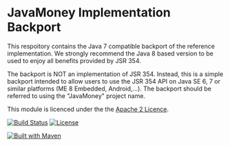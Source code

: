 JavaMoney Implementation Backport 
====================================================

This respoitory contains the Java 7 compatible backport of the reference implementation. We strongly recommend the
Java 8 based version to be used to enjoy all benefits provided by JSR 354.

The backport is NOT an implementation of JSR 354. Instead, this is a simple backport intended to allow users to use the JSR 354 API on Java SE 6, 7 or similar platforms (ME 8 Embedded, Android,...). The backport should be referred to using the "JavaMoney" project name.

This module is licenced under the the [Apache 2 Licence](https://www.apache.org/licenses/LICENSE-2.0.html).

[![Build Status](https://api.travis-ci.org/JavaMoney/javamoney-moneta-bp.png?branch=master)](https://travis-ci.org/JavaMoney/javamoney-moneta-bp) [![License](http://img.shields.io/badge/license-Apache2-red.svg)](http://opensource.org/licenses/apache-2.0)

[![Built with Maven](http://maven.apache.org/images/logos/maven-feather.png)](http://maven.org/)
